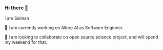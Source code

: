 ### Hi there 👋

<!--
**salmanhiro/salmanhiro** is a ✨ _special_ ✨ repository because its `README.md` (this file) appears on your GitHub profile.

Here are some ideas to get you started:

- 🔭 I’m currently working on ...
- 🌱 I’m currently learning ...
- 👯 I’m looking to collaborate on ...
- 🤔 I’m looking for help with ...
- 💬 Ask me about ...
- 📫 How to reach me: ...
- 😄 Pronouns: ...
- ⚡ Fun fact: ...
-->

I am Salman

🔭 I am currently working on Allure AI as Software Engineer.

👯 I am looking to collaborate on open source science project, and will spend my weekend for that. 
